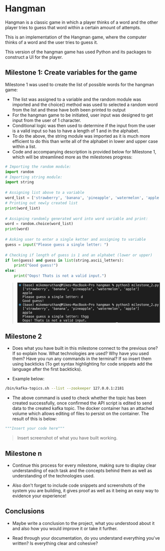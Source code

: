 # Hangman
Hangman is a classic game in which a player thinks of a word and the other player tries to guess that word within a certain amount of attempts.

This is an implementation of the Hangman game, where the computer thinks of a word and the user tries to guess it. 

This version of the hangman game has used Python and its packages to construct a UI for the player. 

## Milestone 1: Create variables for the game

Milestone 1 was used to create the list of possible words for the hangman game:
- The list was assigned to a variable and the random module was imported and the choice() method was used to selected a random word from the list and these have both been printed to output
- For the hangman game to be initiated, user input was designed to get input from the user of 1 character.
- Conditional logic was then used to determine if the input from the user is a valid input so has to have a length of 1 and in the alphabet.
- To do the above, the string module was imported as it is much more efficient to do this than write all of the alphabet in lower and upper case within a list.
- Code and accompanying description is provided below for Milestone 1, which will be streamlined more as the milestones progress:
  
```python
# Importing the random module:
import random
# Importing string module:
import string

# Assigning list above to a variable
word_list = ['strawberry', 'banana', 'pineapple', 'watermelon', 'apple']
# Printing out newly created list
print(word_list)

# Assigning randomly generated word into word variable and print:
word = random.choice(word_list)
print(word)

# Asking user to enter a single ketter and assigning to variable
guess = input("Please guess a single letter: ")

# Checking if length of guess is 1 and an alphabet (lower or upper)
if len(guess) and guess in list(string.ascii_letters):
    print("Good guess!")
else:
    print("Oops! Thats is not a valid input.")
```

> ![](/readme_files/Milestone1.png)

## Milestone 2

- Does what you have built in this milestone connect to the previous one? If so explain how. What technologies are used? Why have you used them? Have you run any commands in the terminal? If so insert them using backticks (To get syntax highlighting for code snippets add the language after the first backticks).

- Example below:

```bash
/bin/kafka-topics.sh --list --zookeeper 127.0.0.1:2181
```

- The above command is used to check whether the topic has been created successfully, once confirmed the API script is edited to send data to the created kafka topic. The docker container has an attached volume which allows editing of files to persist on the container. The result of this is below:

```python
"""Insert your code here"""
```

> Insert screenshot of what you have built working.

## Milestone n

- Continue this process for every milestone, making sure to display clear understanding of each task and the concepts behind them as well as understanding of the technologies used.

- Also don't forget to include code snippets and screenshots of the system you are building, it gives proof as well as it being an easy way to evidence your experience!

## Conclusions

- Maybe write a conclusion to the project, what you understood about it and also how you would improve it or take it further.

- Read through your documentation, do you understand everything you've written? Is everything clear and cohesive?

[def]: image.png